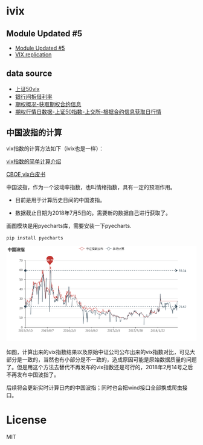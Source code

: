 # ivix
## Module Updated #5
- [Module Updated #5](https://github.com/Alexdachen/ivix/issues/5)
- [VIX replication](https://vix.readthedocs.io/en/latest/#rff6015b8fcab-1)

## data source
- [上证50vix](https://vinsight.shnyu.edu.cn/implied_moments.php?hs300=out300_vix_30&a50=out_vix_30&zz1000=out_vix_30)
- [银行间拆借利率](https://github.com/akfamily/akshare/blob/main/docs/data/interest_rate/interest_rate.md#%E9%93%B6%E8%A1%8C%E9%97%B4%E6%8B%86%E5%80%9F%E5%88%A9%E7%8E%87)
- [期权概况-获取期权合约信息](https://www.joinquant.com/help/api/help#JQData:%E6%9C%9F%E6%9D%83%E6%A6%82%E5%86%B5)
- [期权行情日数据-上证50指数-上交所-根据合约信息获取日行情](https://akshare.akfamily.xyz/data/option/option.html#id25)



## 中国波指的计算

vix指数的计算方法如下（ivix也是一样）：

[vix指数的简单计算介绍](http://vix.readthedocs.io/en/latest/)

[CBOE,vix白皮书](http://www.cboe.com/products/vix-index-volatility/vix-options-and-futures/vix-index/the-vix-index-calculation)

中国波指，作为一个波动率指数，也叫情绪指数，具有一定的预测作用。

* 目前是用于计算历史日间的中国波指。

* 数据截止日期为2018年7月5日的。需要新的数据自己进行获取了。

画图模块是用pyecharts库，需要安装一下pyecharts.
```
pip install pyecharts
```
![image](https://github.com/Alexdachen/ivix/blob/master/%E4%B8%AD%E5%9B%BD%E6%B3%A2%E6%8C%87.png)

如图，计算出来的vix指数结果以及原始中证公司公布出来的vix指数对比，可见大部分是一致的，当然也有小部分是不一致的，造成原因可能是原始数据质量的问题了。但是用这个方法去替代不再发布的vix指数还是可行的，2018年2月14号之后不再发布中国波指了。

后续将会更新实时计算日内的中国波指；同时也会把wind接口全部换成爬虫接口。


# License
MIT

